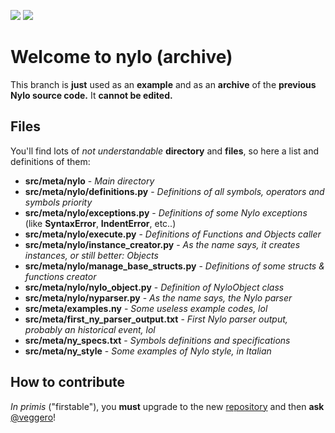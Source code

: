 ![](https://raw.githubusercontent.com/pyTeens/nylo/gh-pages/docs/images/NyloPyTeensLogo.png) [![](https://travis-ci.org/pyTeens/nylo.svg?branch=master)](https://travis-ci.org/pyTeens/nylo)

# Welcome to nylo (archive)

This branch is **just** used as an **example** and as an **archive** of the __previous Nylo source code.__
It **cannot be edited.**

## Files

You'll find lots of _not understandable_ **directory** and **files**, so here a list and definitions of them:

* **src/meta/nylo** - _Main directory_
* **src/meta/nylo/definitions.py** - _Definitions of all symbols, operators and symbols priority_
* **src/meta/nylo/exceptions.py** - _Definitions of some Nylo exceptions_ (like **SyntaxError**, **IndentError**, etc..)
* **src/meta/nylo/execute.py** - _Definitions of Functions and Objects caller_
* **src/meta/nylo/instance_creator.py** - _As the name says, it creates instances, or still better: Objects_
* **src/meta/nylo/manage_base_structs.py** - _Definitions of some structs & functions creator_
* **src/meta/nylo/nylo_object.py** - _Definition of NyloObject class_
* **src/meta/nylo/nyparser.py** - _As the name says, the Nylo parser_
* **src/meta/examples.ny** - _Some useless example codes, lol_
* **src/meta/first_ny_parser_output.txt** - _First Nylo parser output, probably an historical event, lol_
* **src/meta/ny_specs.txt** - _Symbols definitions and specifications_
* **src/meta/ny_style** - _Some examples of Nylo style, in Italian_

## How to contribute

_In primis_ ("firstable"), you **must** upgrade to the new [repository](https://github.com/pyTeens/nylo) and then **ask** [@veggero](https://github.com/veggero)!
